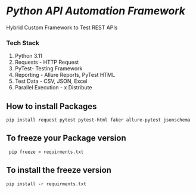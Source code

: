 # *Python API Automation Framework* 

Hybrid Custom Framework to Test REST APIs

### Tech Stack
1. Python 3.11
2. Requests - HTTP Request 
3. PyTest- Testing Framework 
4. Reporting - Allure Reports, PyTest HTML 
5. Test Data - CSV, JSON, Excel 
6. Parallel Execution - x Distribute

## How to install Packages 
`` pip install request pytest pytest-html faker allure-pytest jsonschema ``

## To freeze your Package version
`` pip freeze > requirments.txt``

## To install the freeze version
``pip install -r requirments.txt`` 

